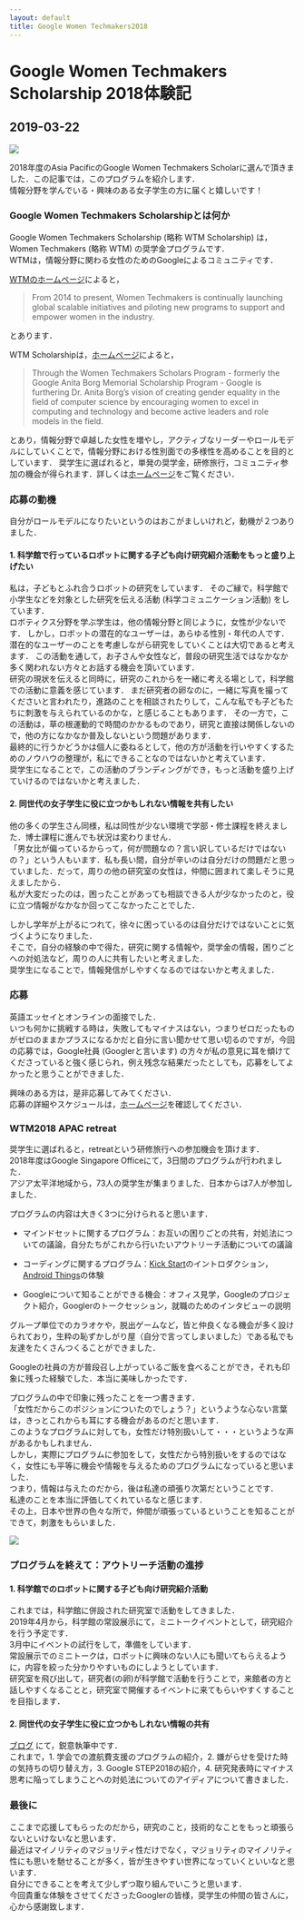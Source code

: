 ```yaml
---
layout: default
title: Google Women Techmakers2018
---
```


# Google Women Techmakers Scholarship 2018体験記

## 2019-03-22

![]({{site.baseurl}}/figure/marlion.jpg)

2018年度のAsia PacificのGoogle Women Techmakers Scholarに選んで頂きました．この記事では，このプログラムを紹介します．  
情報分野を学んでいる・興味のある女子学生の方に届くと嬉しいです！

### Google Women Techmakers Scholarshipとは何か

Google Women Techmakers Scholarship (略称 WTM Scholarship) は，Women Techmakers (略称 WTM) の奨学金プログラムです．  
WTMは，情報分野に関わる女性のためのGoogleによるコミュニティです．

[WTMのホームページ](https://www.womentechmakers.com/)によると，

> From 2014 to present, Women Techmakers is continually launching global scalable initiatives and piloting new programs to support and empower women in the industry. 

とあります．

WTM Scholarshipは，[ホームページ](https://www.womentechmakers.com/scholars)によると，

> Through the Women Techmakers Scholars Program - formerly the Google Anita Borg Memorial Scholarship Program - Google is furthering Dr. Anita Borg’s vision of creating gender equality in the field of computer science by encouraging women to excel in computing and technology and become active leaders and role models in the field.

とあり，情報分野で卓越した女性を増やし，アクティブなリーダーやロールモデルにしていくことで，情報分野における性別面での多様性を高めることを目的としています． 
奨学生に選ばれると，単発の奨学金，研修旅行，コミュニティ参加の機会が得られます．詳しくは[ホームページ](https://www.womentechmakers.com/scholars)をご覧ください．

### 応募の動機

自分がロールモデルになりたいというのはおこがましいけれど，動機が２つありました．

#### 1. 科学館で行っているロボットに関する子ども向け研究紹介活動をもっと盛り上げたい

私は，子どもとふれ合うロボットの研究をしています．
そのご縁で，科学館で小学生などを対象とした研究を伝える活動 (科学コミュニケーション活動) をしています．  
ロボティクス分野を学ぶ学生は，他の情報分野と同じように，女性が少ないです．
しかし，ロボットの潜在的なユーザーは，あらゆる性別・年代の人です．
潜在的なユーザーのことを考慮しながら研究をしていくことは大切であると考えます．
この活動を通して，お子さんや女性など，普段の研究生活ではなかなか多く関われない方々とお話する機会を頂いています．  
研究の現状を伝えると同時に，研究のこれからを一緒に考える場として，科学館での活動に意義を感じています．
まだ研究者の卵なのに，一緒に写真を撮ってくださいと言われたり，進路のことを相談されたりして，こんな私でも子どもたちに刺激を与えられているのかな，と感じることもあります． 
その一方で，この活動は，草の根運動的で時間のかかるものであり，研究と直接は関係しないので，他の方になかなか普及しないという問題があります．  
最終的に行うかどうかは個人に委ねるとして，他の方が活動を行いやすくするためのノウハウの整理が，私にできることなのではないかと考えています．  
奨学生になることで，この活動のブランディングができ，もっと活動を盛り上げていけるのではないかと考えました．

#### 2. 同世代の女子学生に役に立つかもしれない情報を共有したい

他の多くの学生さん同様，私は同性が少ない環境で学部・修士課程を終えました．博士課程に進んでも状況は変わりません．  
「男女比が偏っているからって，何が問題なの？言い訳しているだけではないの？」という人もいます．私も長い間，自分が辛いのは自分だけの問題だと思っていました．だって，周りの他の研究室の女性は，仲間に囲まれて楽しそうに見えましたから．  
私が大変だったのは，困ったことがあっても相談できる人が少なかったのと，役に立つ情報がなかなか回ってこなかったことでした．  

しかし学年が上がるにつれて，徐々に困っているのは自分だけではないことに気づくようになりました．  
そこで，自分の経験の中で得た，研究に関する情報や，奨学金の情報，困りごとへの対処法など，周りの人に共有したいと考えました．  
奨学生になることで，情報発信がしやすくなるのではないかと考えました．

### 応募

英語エッセイとオンラインの面接でした．  
いつも何かに挑戦する時は，失敗してもマイナスはない，つまりゼロだったものがゼロのままかプラスになるかだと自分に言い聞かせて思い切るのですが，今回の応募では，Google社員 (Googlerと言います) の方々が私の意見に耳を傾けてくださっていると強く感じられ，例え残念な結果だったとしても，応募をしてよかったと思うことができました．

興味のある方は，是非応募してみてください．  
応募の詳細やスケジュールは，[ホームページ](https://www.womentechmakers.com/scholars)を確認してください．

### WTM2018 APAC retreat

奨学生に選ばれると，retreatという研修旅行への参加機会を頂けます．  
2018年度はGoogle Singapore Officeにて，3日間のプログラムが行われました．  
アジア太平洋地域から，73人の奨学生が集まりました．日本からは7人が参加しました．

プログラムの内容は大きく3つに分けられると思います．

- マインドセットに関するプログラム：お互いの困りごとの共有，対処法についての議論，自分たちがこれから行いたいアウトリーチ活動についての議論

- コーディングに関するプログラム：[Kick Start](https://codingcompetitions.withgoogle.com/kickstart)のイントロダクション，[Android Things](https://developer.android.com/things)の体験  

- Googleについて知ることができる機会：オフィス見学，Googleのプロジェクト紹介，Googlerのトークセッション，就職のためのインタビューの説明

グループ単位でのカラオケや，脱出ゲームなど，皆と仲良くなる機会が多く設けられており，生粋の恥ずかしがり屋（自分で言ってしまいました）である私でも友達をたくさんつくることができました．

Googleの社員の方が普段召し上がっているご飯を食べることができ，それも印象に残った経験でした．本当に美味しかったです．

プログラムの中で印象に残ったことを一つ書きます．   
「女性だからこのポジションについたのでしょう？」というような心ない言葉は，きっとこれからも耳にする機会があるのだと思います．  
このようなプログラムに対しても，女性だけ特別扱いして・・・というような声があるかもしれません．  
しかし，実際にプログラムに参加をして，女性だから特別扱いをするのではなく，女性にも平等に機会や情報を与えるためのプログラムになっていると思いました．  
つまり，情報は与えたのだから，後は私達の頑張り次第だということです．  
私達のことを本当に評価してくれているなと感じます．  
その上，日本や世界の色々な所で，仲間が頑張っているということを知ることができて，刺激をもらいました．

![]({{site.baseurl}}/figure/welcome-message.jpg)

### プログラムを終えて：アウトリーチ活動の進捗

#### 1. 科学館でのロボットに関する子ども向け研究紹介活動

これまでは，科学館に併設された研究室で活動をしてきました．  
2019年4月から，科学館の常設展示にて，ミニトークイベントとして，研究紹介を行う予定です．  
3月中にイベントの試行をして，準備をしています．  
常設展示でのミニトークは，ロボットに興味のない人にも聞いてもらえるように，内容を絞った分かりやすいものにしようとしています．  
研究室を飛び出して，研究者(の卵)が科学館で活動を行うことで，来館者の方と話しやすくなることと，研究室で開催するイベントに来てもらいやすくすることを目指します．  

#### 2. 同世代の女子学生に役に立つかもしれない情報の共有

[ブログ](https://kochigami.github.io/posts.html) にて，鋭意執筆中です．  
これまで，1. 学会での渡航費支援のプログラムの紹介，2. 嫌がらせを受けた時の気持ちの切り替え方，3. Google STEP2018の紹介，4. 研究発表時にマイナス思考に陥ってしまうことへの対処法についてのアイディアについて書きました．  

### 最後に

ここまで応援してもらったのだから，研究のこと，技術的なことをもっと頑張らないといけないなと思います．  
最近はマイノリティのマジョリティ性だけでなく，マジョリティのマイノリティ性にも思いを馳せることが多く，皆が生きやすい世界になっていくといいなと思います．  
自分にできることを考えて少しずつ取り組んでいこうと思います．  
今回貴重な体験をさせてくださったGooglerの皆様，奨学生の仲間の皆さんに，心から感謝致します．
